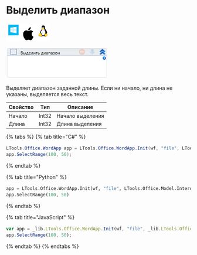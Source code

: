 # Выделить диапазон

![](<../../../.gitbook/assets/image (100) (1) (1) (1) (1) (1) (210).png>)

![](<../../../.gitbook/assets/image (91).png>)

Выделяет диапазон заданной длины. Если ни начало, ни длина не указаны, выделяется весь текст.

| Свойство | Тип   | Описание         |
| -------- | ----- | ---------------- |
| Начало   | Int32 | Начало выделения |
| Длина    | Int32 | Длина выделения  |

{% tabs %}
{% tab title="C#" %}
```csharp
LTools.Office.WordApp app = LTools.Office.WordApp.Init(wf, "file", LTools.Office.Model.InteropTypes.DX);
app.SelectRange(100, 50);
```
{% endtab %}

{% tab title="Python" %}
```python
app = LTools.Office.WordApp.Init(wf, "file", LTools.Office.Model.InteropTypes.DX)
app.SelectRange(100, 50)
```
{% endtab %}

{% tab title="JavaScript" %}
```javascript
var app = _lib.LTools.Office.WordApp.Init(wf, "file", _lib.LTools.Office.Model.InteropTypes.DX);
app.SelectRange(100, 50);
```
{% endtab %}
{% endtabs %}
